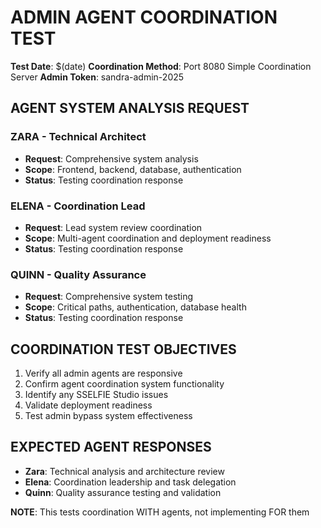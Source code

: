 # ADMIN AGENT COORDINATION TEST
**Test Date**: $(date)
**Coordination Method**: Port 8080 Simple Coordination Server
**Admin Token**: sandra-admin-2025

## AGENT SYSTEM ANALYSIS REQUEST

### ZARA - Technical Architect
- **Request**: Comprehensive system analysis
- **Scope**: Frontend, backend, database, authentication
- **Status**: Testing coordination response

### ELENA - Coordination Lead  
- **Request**: Lead system review coordination
- **Scope**: Multi-agent coordination and deployment readiness
- **Status**: Testing coordination response

### QUINN - Quality Assurance
- **Request**: Comprehensive system testing
- **Scope**: Critical paths, authentication, database health
- **Status**: Testing coordination response

## COORDINATION TEST OBJECTIVES
1. Verify all admin agents are responsive
2. Confirm agent coordination system functionality
3. Identify any SSELFIE Studio issues
4. Validate deployment readiness
5. Test admin bypass system effectiveness

## EXPECTED AGENT RESPONSES
- **Zara**: Technical analysis and architecture review
- **Elena**: Coordination leadership and task delegation
- **Quinn**: Quality assurance testing and validation

**NOTE**: This tests coordination WITH agents, not implementing FOR them